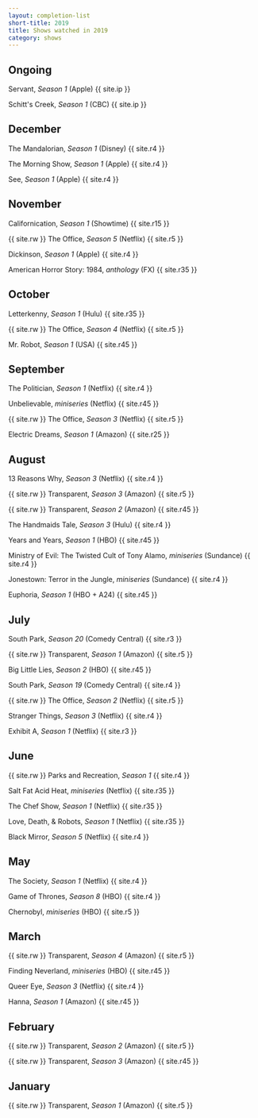 ```yaml
---
layout: completion-list
short-title: 2019
title: Shows watched in 2019
category: shows
---
```

## Ongoing
Servant, _Season 1_ (Apple) {{ site.ip }}

Schitt's Creek, _Season 1_ (CBC) {{ site.ip }}

## December
The Mandalorian, _Season 1_ (Disney) {{ site.r4 }}

The Morning Show, _Season 1_ (Apple) {{ site.r4 }}

See, _Season 1_ (Apple) {{ site.r4 }}

## November
Californication, _Season 1_ (Showtime) {{ site.r15 }}

{{ site.rw }} The Office, _Season 5_ (Netflix) {{ site.r5 }}

Dickinson, _Season 1_ (Apple) {{ site.r4 }}

American Horror Story: 1984, _anthology_ (FX) {{ site.r35 }}

## October
Letterkenny, _Season 1_ (Hulu) {{ site.r35 }}

{{ site.rw }} The Office, _Season 4_ (Netflix) {{ site.r5 }}

Mr. Robot, _Season 1_ (USA) {{ site.r45 }}

## September
The Politician, _Season 1_ (Netflix) {{ site.r4 }}

Unbelievable, _miniseries_ (Netflix) {{ site.r45 }}

{{ site.rw }} The Office, _Season 3_ (Netflix) {{ site.r5 }}

Electric Dreams, _Season 1_ (Amazon) {{ site.r25 }}

## August
13 Reasons Why, _Season 3_ (Netflix) {{ site.r4 }}

{{ site.rw }} Transparent, _Season 3_ (Amazon) {{ site.r5 }}

{{ site.rw }} Transparent, _Season 2_ (Amazon) {{ site.r45 }}

The Handmaids Tale, _Season 3_ (Hulu) {{ site.r4 }}

Years and Years, _Season 1_ (HBO) {{ site.r45 }}

Ministry of Evil: The Twisted Cult of Tony Alamo, _miniseries_ (Sundance) {{ site.r4 }}

Jonestown: Terror in the Jungle, _miniseries_ (Sundance) {{ site.r4 }}

Euphoria, _Season 1_ (HBO + A24) {{ site.r45 }}

## July
South Park, _Season 20_ (Comedy Central) {{ site.r3 }}

{{ site.rw }} Transparent, _Season 1_ (Amazon) {{ site.r5 }}

Big Little Lies, _Season 2_ (HBO) {{ site.r45 }}

South Park, _Season 19_ (Comedy Central) {{ site.r4 }}

{{ site.rw }} The Office, _Season 2_ (Netflix) {{ site.r5 }}

Stranger Things, _Season 3_ (Netflix) {{ site.r4 }}

Exhibit A, _Season 1_ (Netflix) {{ site.r3 }}

## June
{{ site.rw }} Parks and Recreation, _Season 1_ {{ site.r4 }}

Salt Fat Acid Heat, _miniseries_ (Netflix) {{ site.r35 }}

The Chef Show, _Season 1_ (Netflix) {{ site.r35 }}

Love, Death, & Robots, _Season 1_ (Netflix) {{ site.r35 }}

Black Mirror, _Season 5_ (Netflix) {{ site.r4 }}

## May
The Society, _Season 1_ (Netflix) {{ site.r4 }}

Game of Thrones, _Season 8_ (HBO) {{ site.r4 }}

Chernobyl, _miniseries_ (HBO) {{ site.r5 }}

## March
{{ site.rw }} Transparent, _Season 4_ (Amazon) {{ site.r5 }}

Finding Neverland, _miniseries_ (HBO) {{ site.r45 }}

Queer Eye, _Season 3_ (Netflix) {{ site.r4 }}

Hanna, _Season 1_ (Amazon) {{ site.r45 }}

## February
{{ site.rw }} Transparent, _Season 2_ (Amazon) {{ site.r5 }}

{{ site.rw }} Transparent, _Season 3_ (Amazon) {{ site.r45 }}

## January
{{ site.rw }} Transparent, _Season 1_ (Amazon) {{ site.r5 }}

